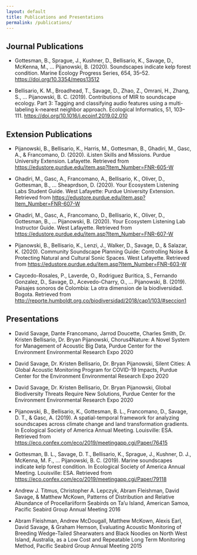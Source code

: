 ```yaml
---
layout: default
title: Publications and Presentations
permalink: /publications/
---
```


## Journal Publications

* Gottesman, B., Sprague, J., Kushner, D., Bellisario, K., Savage, D., McKenna, M., … Pijanowski, B. (2020). Soundscapes indicate kelp forest condition. Marine Ecology Progress Series, 654, 35–52. https://doi.org/10.3354/meps13512

* Bellisario, K. M., Broadhead, T., Savage, D., Zhao, Z., Omrani, H., Zhang, S., … Pijanowski, B. C. (2019). Contributions of MIR to soundscape ecology. Part 3: Tagging and classifying audio features using a multi-labeling k-nearest neighbor approach. Ecological Informatics, 51, 103–111. https://doi.org/10.1016/j.ecoinf.2019.02.010

## Extension Publications

* Pijanowski, B., Bellisario, K., Harris, M., Gottesman, B., Ghadiri, M., Gasc, A., & Francomano, D. (2020). iListen Skills and Missions. Purdue University Extension. Lafayette. Retrieved from https://edustore.purdue.edu/item.asp?Item_Number=FNR-605-W

* Ghadiri, M., Gasc, A., Francomano, A., Bellisario, K., Oliver, D., Gottesman, B., … Sheaprdson, D. (2020). Your Ecosystem Listening Labs Student Guide. West Lafayette: Purdue University Extension. Retrieved from https://edustore.purdue.edu/item.asp?Item_Number=FNR-607-W

* Ghadiri, M., Gasc, A., Francomano, D., Bellisario, K., Oliver, D., Gottesman, B., … Pijanowski, B. (2020). Your Ecosystem Listening Lab Instructor Guide. West Lafayette. Retrieved from https://edustore.purdue.edu/item.asp?Item_Number=FNR-607-W

* Pijanowski, B., Bellisario, K., Lenzi, J., Walker, D., Savage, D., & Salazar, K. (2020). Community Soundscape Planning Guide: Controlling Noise & Protecting Natural and Cultural Sonic Spaces. West Lafayette. Retrieved from https://edustore.purdue.edu/item.asp?Item_Number=FNR-603-W

* Caycedo-Rosales, P., Laverde, O., Rodriguez Buritica, S., Fernando Gonzalez, D., Savage, D., Acevedo-Charry, O., … Pijanowski, B. (2019). Paisajes sonoros de Colombia: La otra dimension de la biodiversidad. Bogota. Retrieved from http://reporte.humboldt.org.co/biodiversidad/2018/cap1/103/#seccion1

## Presentations 

* David Savage, Dante Francomano, Jarrod Doucette, Charles Smith, Dr. Kristen Bellisario, Dr. Bryan Pijanowski, Chorus4Nature: A Novel System for Management of Acoustic Big Data, Purdue Center for the Environment Environmental Research Expo 2020

* David Savage, Dr. Kristen Bellisario, Dr. Bryan Pijanowski, Silent Cities: A Global Acoustic Monitoring Program for COVID-19 Impacts, Purdue Center for the Environment Environmental Research Expo 2020

* David Savage, Dr. Kristen Bellisario, Dr. Bryan Pijanowski, Global Biodiversity Threats Require New Solutions, Purdue Center for the Environment Environmental Research Expo 2020

* Pijanowski, B., Bellisario, K., Gottesman, B. L., Francomano, D., Savage, D. T., & Gasc, A. (2019). A spatial-temporal framework for analyzing soundscapes across climate change and land transformation gradients. In Ecological Society of America Annual Meeting. Louisville: ESA. Retrieved from https://eco.confex.com/eco/2019/meetingapp.cgi/Paper/76415

* Gottesman, B. L., Savage, D. T., Bellisario, K., Sprague, J., Kushner, D. J., McKenna, M. F., … Pijanowski, B. C. (2019). Marine soundscapes indicate kelp forest condition. In Ecological Society of America Annual Meeting. Louisville: ESA. Retrieved from https://eco.confex.com/eco/2019/meetingapp.cgi/Paper/79118

* Andrew J. Titmus, Christopher A. Lepczyk, Abram Fleishman, David Savage, & Matthew McKown, Patterns of Distribution and Relative Abundance of Procellariiform Seabirds on Ta’u Island, American Samoa, Pacific Seabird Group Annual Meeting 2016 

* Abram Fleishman, Andrew McDougall, Matthew McKown, Alexis Earl, David Savage, & Graham Hemson, Evaluating Acoustic Monitoring of Breeding Wedge-Tailed Shearwaters and Black Noodies on North West Island, Australia, as a Low Cost and Repeatable Long Term Monitoring Method, Pacific Seabird Group Annual Meeting 2015
